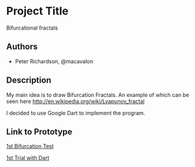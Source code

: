 # Project Title
Bifurcational fractals 

## Authors
- Peter Richardson, @macavalon


## Description
My main idea is to draw Bifurcation Fractals.
An example of which can be seen here http://en.wikipedia.org/wiki/Lyapunov_fractal

I decided to use Google Dart to implement the program.

## Link to Prototype

[1st Bifurcation Test](http://macavalon.com/devart/1stBifurcationTest/bifurcationtest.html "1st Bifurcation Test]")

[1st Trial with Dart](http://macavalon.com/devart/1stTrial/bifurcationtest.html "1st Trial]")

